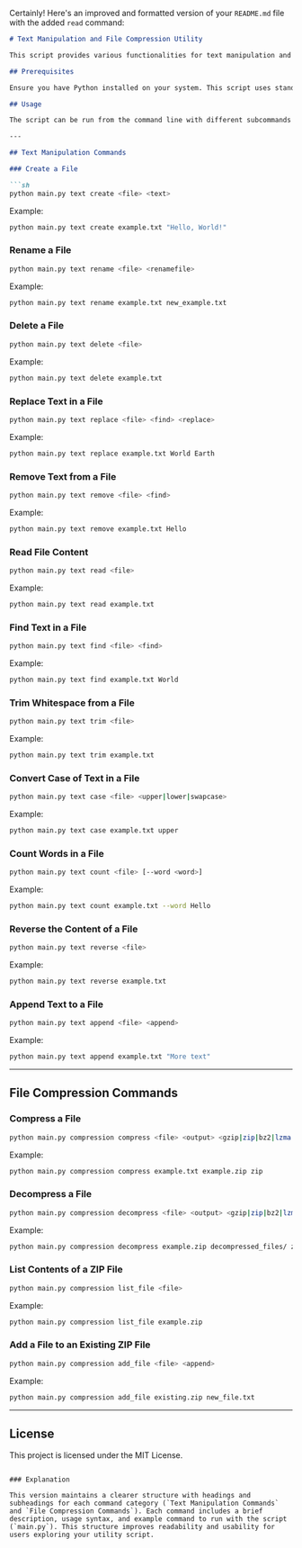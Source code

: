 Certainly! Here's an improved and formatted version of your `README.md` file with the added `read` command:

```markdown
# Text Manipulation and File Compression Utility

This script provides various functionalities for text manipulation and file compression. It supports creating, renaming, deleting, and manipulating text files as well as compressing and decompressing files using different methods.

## Prerequisites

Ensure you have Python installed on your system. This script uses standard Python libraries, so no additional installations are required.

## Usage

The script can be run from the command line with different subcommands for text manipulation and file compression. Below are the details for each subcommand.

---

## Text Manipulation Commands

### Create a File

```sh
python main.py text create <file> <text>
```

Example:
```sh
python main.py text create example.txt "Hello, World!"
```

### Rename a File

```sh
python main.py text rename <file> <renamefile>
```

Example:
```sh
python main.py text rename example.txt new_example.txt
```

### Delete a File

```sh
python main.py text delete <file>
```

Example:
```sh
python main.py text delete example.txt
```

### Replace Text in a File

```sh
python main.py text replace <file> <find> <replace>
```

Example:
```sh
python main.py text replace example.txt World Earth
```

### Remove Text from a File

```sh
python main.py text remove <file> <find>
```

Example:
```sh
python main.py text remove example.txt Hello
```

### Read File Content

```sh
python main.py text read <file>
```

Example:
```sh
python main.py text read example.txt
```

### Find Text in a File

```sh
python main.py text find <file> <find>
```

Example:
```sh
python main.py text find example.txt World
```

### Trim Whitespace from a File

```sh
python main.py text trim <file>
```

Example:
```sh
python main.py text trim example.txt
```

### Convert Case of Text in a File

```sh
python main.py text case <file> <upper|lower|swapcase>
```

Example:
```sh
python main.py text case example.txt upper
```

### Count Words in a File

```sh
python main.py text count <file> [--word <word>]
```

Example:
```sh
python main.py text count example.txt --word Hello
```

### Reverse the Content of a File

```sh
python main.py text reverse <file>
```

Example:
```sh
python main.py text reverse example.txt
```

### Append Text to a File

```sh
python main.py text append <file> <append>
```

Example:
```sh
python main.py text append example.txt "More text"
```

---

## File Compression Commands

### Compress a File

```sh
python main.py compression compress <file> <output> <gzip|zip|bz2|lzma|tar>
```

Example:
```sh
python main.py compression compress example.txt example.zip zip
```

### Decompress a File

```sh
python main.py compression decompress <file> <output> <gzip|zip|bz2|lzma|tar>
```

Example:
```sh
python main.py compression decompress example.zip decompressed_files/ zip
```

### List Contents of a ZIP File

```sh
python main.py compression list_file <file>
```

Example:
```sh
python main.py compression list_file example.zip
```

### Add a File to an Existing ZIP File

```sh
python main.py compression add_file <file> <append>
```

Example:
```sh
python main.py compression add_file existing.zip new_file.txt
```

---

## License

This project is licensed under the MIT License.
```

### Explanation

This version maintains a clearer structure with headings and subheadings for each command category (`Text Manipulation Commands` and `File Compression Commands`). Each command includes a brief description, usage syntax, and example command to run with the script (`main.py`). This structure improves readability and usability for users exploring your utility script.
